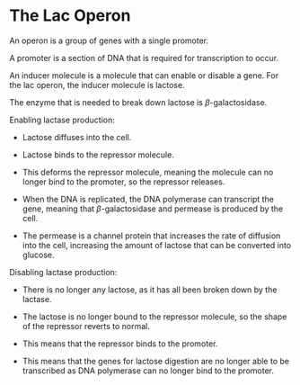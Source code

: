 # The Lac Operon

An operon is a group of genes with a single promoter.

A promoter is a section of DNA that is required for transcription
to occur.

An inducer molecule is a molecule that can enable or disable a gene. For the lac operon,
the inducer molecule is lactose.


The enzyme that is needed to break down lactose is $\beta$-galactosidase.


Enabling lactase production:

- Lactose diffuses into the cell.

- Lactose binds to the repressor molecule.

- This deforms the repressor molecule, meaning the molecule can
	no longer bind to the promoter, so the repressor releases.

- When the DNA is replicated, the DNA polymerase can transcript the gene,
	meaning that $\beta$-galactosidase and permease is produced by the cell.

- The permease is a channel protein that increases the rate of diffusion into the cell,
	increasing the amount of lactose that can be converted into glucose.


Disabling lactase production:

- There is no longer any lactose, as it has all been broken down by the lactase.

- The lactose is no longer bound to the repressor molecule, so the shape of the repressor
	reverts to normal.

- This means that the repressor binds to the promoter.

- This means that the genes for lactose digestion are no longer able to be transcribed as DNA
	polymerase can no longer bind to the promoter.